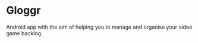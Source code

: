 Gloggr
======

Android app with the aim of helping you to manage and organise your video game backlog.
